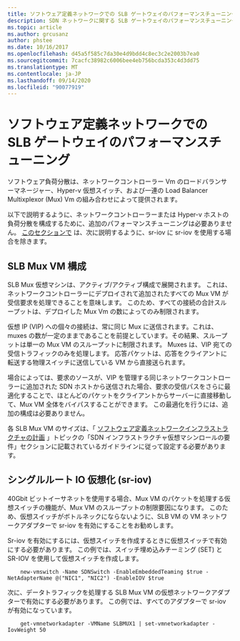```yaml
---
title: ソフトウェア定義ネットワークでの SLB ゲートウェイのパフォーマンスチューニング
description: SDN ネットワークに関する SLB ゲートウェイのパフォーマンスチューニングガイドライン
ms.topic: article
ms.author: grcusanz
author: phstee
ms.date: 10/16/2017
ms.openlocfilehash: d45a5f585c7da30e4d9bdd4c8ec3c2e2003b7ea0
ms.sourcegitcommit: 7cacfc38982c6006bee4eb756bcda353c4d3dd75
ms.translationtype: MT
ms.contentlocale: ja-JP
ms.lasthandoff: 09/14/2020
ms.locfileid: "90077919"
---
```

# <a name="slb-gateway-performance-tuning-in-software-defined-networks"></a>ソフトウェア定義ネットワークでの SLB ゲートウェイのパフォーマンスチューニング

ソフトウェア負荷分散は、ネットワークコントローラー Vm のロードバランサーマネージャー、Hyper-v 仮想スイッチ、および一連の Load Balancer Multixplexor (Mux) Vm の組み合わせによって提供されます。

以下で説明するように、ネットワークコントローラーまたは Hyper-v ホストの負荷分散を構成するために、追加のパフォーマンスチューニングは必要ありません。 [このセクションで](index.md) は、次に説明するように、sr-iov に sr-iov を使用する場合を除きます。

## <a name="slb-mux-vm-configuration"></a>SLB Mux VM 構成

SLB Mux 仮想マシンは、アクティブ/アクティブ構成で展開されます。  これは、ネットワークコントローラーにデプロイされて追加されたすべての Mux VM が受信要求を処理できることを意味します。  このため、すべての接続の合計スループットは、デプロイした Mux Vm の数によってのみ制限されます。

仮想 IP (VIP) への個々の接続は、常に同じ Mux に送信されます。これは、muxes の数が一定のままであることを前提としています。その結果、スループットは単一の Mux VM のスループットに制限されます。  Muxes は、VIP 宛ての受信トラフィックのみを処理します。  応答パケットは、応答をクライアントに転送する物理スイッチに送信している VM から直接送られます。

場合によっては、要求のソースが、VIP を管理する同じネットワークコントローラーに追加された SDN ホストから送信された場合、要求の受信パスをさらに最適化することで、ほとんどのパケットをクライアントからサーバーに直接移動して、Mux VM 全体をバイパスすることができます。  この最適化を行うには、追加の構成は必要ありません。

各 SLB Mux VM のサイズは、「  [ソフトウェア定義ネットワークインフラストラクチャの計画](../../../../networking/sdn/plan/Plan-a-Software-Defined-Network-Infrastructure.md) 」トピックの「SDN インフラストラクチャ仮想マシンロールの要件」セクションに記載されているガイドラインに従って設定する必要があります。

## <a name="single-root-io-virtualization-sr-iov"></a>シングルルート IO 仮想化 (sr-iov)

40Gbit ビットイーサネットを使用する場合、Mux VM のパケットを処理する仮想スイッチの機能が、Mux VM のスループットの制限要因になります。  このため、仮想スイッチがボトルネックにならないように、SLB VM の VM ネットワークアダプターで sr-iov を有効にすることをお勧めします。

Sr-iov を有効にするには、仮想スイッチを作成するときに仮想スイッチで有効にする必要があります。  この例では、スイッチ埋め込みチーミング (SET) と SR-IOV を使用して仮想スイッチを作成します。
``` syntax
    new-vmswitch -Name SDNSwitch -EnableEmbeddedTeaming $true -NetAdapterName @("NIC1", "NIC2") -EnableIOV $true
```
次に、データトラフィックを処理する SLB Mux VM の仮想ネットワークアダプターで有効にする必要があります。  この例では、すべてのアダプターで sr-iov が有効になっています。
``` syntax
    get-vmnetworkadapter -VMName SLBMUX1 | set-vmnetworkadapter -IovWeight 50
```
